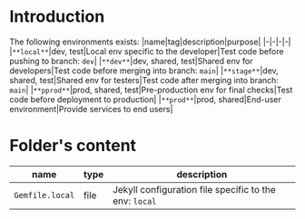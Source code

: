 [//]: #(Reference)
[prj_deployed_ep]: https://abelgacem.github.io/project/
[url_jekyll]:      https://jekyllrb.com
[url_githubpages]: https://pages.github.com
[doc_contribute]:  ./CONTRIBUTING
[doc_changelog]:  ./CHANGELOG


# Introduction

The following environments exists:
|name|tag|description|purpose|
|-|-|-|-|
|`**local**`|dev, test|Local env specific to the developer|Test code before pushing to branch: `dev`|
|`**dev**`|dev, shared, test|Shared env for developers|Test code before merging into branch: `main`|
|`**stage**`|dev, shared, test|Shared env for testers|Test code after merging into branch: `main`|
|`**pprod**`|prod, shared, test|Pre-production env for final checks|Test code before deployment to production|
|`**prod**`|prod, shared|End-user environment|Provide services to end users|

# Folder's content
|name|type|description|
|-|-|-|
|`Gemfile.local`|file|Jekyll configuration file specific to the env: `local`|
